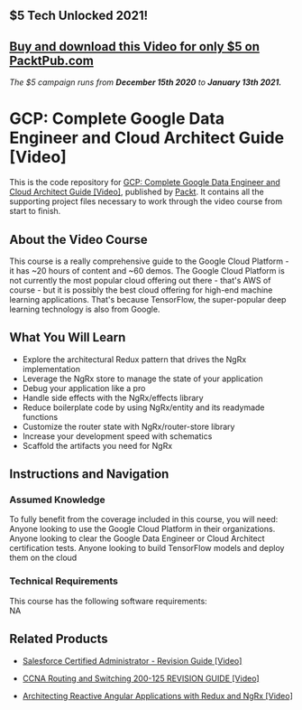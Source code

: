 ## $5 Tech Unlocked 2021!
[Buy and download this Video for only $5 on PacktPub.com](https://www.packtpub.com/product/gcp-complete-google-data-engineer-and-cloud-architect-guide-video/9781788999519)
-----
*The $5 campaign         runs from __December 15th 2020__ to __January 13th 2021.__*

# GCP: Complete Google Data Engineer and Cloud Architect Guide [Video]
This is the code repository for [GCP: Complete Google Data Engineer and Cloud Architect Guide [Video]](https://www.packtpub.com/web-development/architecting-reactive-angular-applications-redux-and-ngrx-video?utm_source=github&utm_medium=repository&utm_campaign=9781789536546), published by [Packt](https://www.packtpub.com/?utm_source=github). It contains all the supporting project files necessary to work through the video course from start to finish.
## About the Video Course
This course is a really comprehensive guide to the Google Cloud Platform - it has ~20 hours of content and ~60 demos. The Google Cloud Platform is not currently the most popular cloud offering out there - that's AWS of course - but it is possibly the best cloud offering for high-end machine learning applications. That's because TensorFlow, the super-popular deep learning technology is also from Google.

<H2>What You Will Learn</H2>
<DIV class=book-info-will-learn-text>
<UL>
<LI>Explore the architectural Redux pattern that drives the NgRx implementation 
<LI>Leverage the NgRx store to manage the state of your application 
<LI>Debug your application like a pro 
<LI>Handle side effects with the NgRx/effects library 
<LI>Reduce boilerplate code by using NgRx/entity and its readymade functions 
<LI>Customize the router state with NgRx/router-store library 
<LI>Increase your development speed with schematics 
<LI>Scaffold the artifacts you need for NgRx </LI></UL></DIV>

## Instructions and Navigation
### Assumed Knowledge
To fully benefit from the coverage included in this course, you will need:<br/>
Anyone looking to use the Google Cloud Platform in their organizations. Anyone looking to clear the Google Data Engineer or Cloud Architect certification tests. Anyone looking to build TensorFlow models and deploy them on the cloud
### Technical Requirements
This course has the following software requirements:<br/>
NA

## Related Products
* [Salesforce Certified Administrator - Revision Guide [Video]](https://www.packtpub.com/web-development/architecting-reactive-angular-applications-redux-and-ngrx-video?utm_source=github&utm_medium=repository&utm_campaign=9781789536546)

* [CCNA Routing and Switching 200-125 REVISION GUIDE [Video]](https://www.packtpub.com/web-development/architecting-reactive-angular-applications-redux-and-ngrx-video?utm_source=github&utm_medium=repository&utm_campaign=9781789536546)

* [Architecting Reactive Angular Applications with Redux and NgRx [Video]](https://www.packtpub.com/web-development/architecting-reactive-angular-applications-redux-and-ngrx-video?utm_source=github&utm_medium=repository&utm_campaign=9781789536546)

